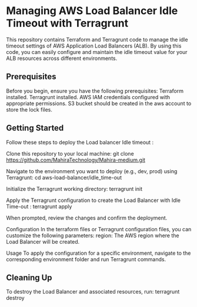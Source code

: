 #                                        Managing AWS Load Balancer Idle Timeout with Terragrunt

This repository contains Terraform and Terragrunt code to manage the idle timeout settings of AWS Application Load Balancers (ALB). By using this code, you can easily configure and maintain the idle timeout value for your ALB resources across different environments.

## Prerequisites
Before you begin, ensure you have the following prerequisites:
Terraform installed.
Terragrunt installed.
AWS IAM credentials configured with appropriate permissions.
S3 bucket should be created in the aws account to store the lock files.

## Getting Started
Follow these steps to deploy the Load balancer Idle timeout :

Clone this repository to your local machine:
git clone https://github.com/MahiraTechnology/Mahira-medium.git

Navigate to the environment you want to deploy (e.g., dev, prod) using Terragrunt:
cd aws-load-balancer/idle_time-out

Initialize the Terragrunt working directory:
terragrunt init

Apply the Terragrunt configuration to create the Load Balancer with Idle Time-out :
terragrunt apply

When prompted, review the changes and confirm the deployment.

Configuration
In the terraform files or Terragrunt configuration files, you can customize the following parameters:
region: The AWS region where the Load Balancer will be created.

Usage
To apply the configuration for a specific environment, navigate to the corresponding environment folder and run Terragrunt commands.

## Cleaning Up
To destroy the Load Balancer and associated resources, run:
terragrunt destroy